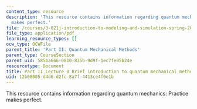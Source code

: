 ```yaml
---
content_type: resource
description: 'This resource contains information regarding quantum mechanics: Practice
  makes perfect.'
file: /courses/3-021j-introduction-to-modeling-and-simulation-spring-2012/12b00005d4d6d2fc8a7f4413ce4f6e1b_MIT3_021JS12_L0.pdf
file_type: application/pdf
learning_resource_types: []
ocw_type: OCWFile
parent_title: 'Part II: Quantum Mechanical Methods'
parent_type: CourseSection
parent_uid: 585ba666-0810-835b-9d9f-1ec7fe05b24e
resourcetype: Document
title: Part II Lecture 0 Brief introduction to quantum mechanical methods
uid: 12b00005-d4d6-d2fc-8a7f-4413ce4f6e1b
---
```

This resource contains information regarding quantum mechanics: Practice makes perfect.
